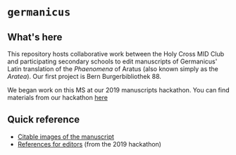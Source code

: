 # `germanicus`


## What's here

This repository hosts collaborative work between  the Holy Cross MID Club and participating secondary schools to edit manuscripts of Germanicus' Latin translation of the *Phaenomena* of Aratus (also known simply as the *Aratea*).  Our first project is Bern Burgerbibliothek 88.


We began work on this MS at our 2019 manuscripts hackathon.  You can find materials from our hackathon [here](https://hcmid.github.io/ms-hackathon-2019/)


## Quick reference


-  [Citable images of the manuscript](https://hcmid.github.io/ms-hackathon-2018/bern88-thumbs/)
-  [References for editors](https://hcmid.github.io/ms-hackathon-2019/references/) (from the 2019 hackathon)
